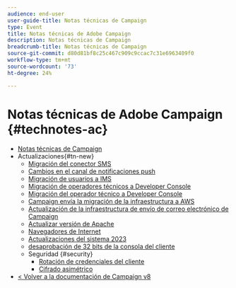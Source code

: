 ```yaml
---
audience: end-user
user-guide-title: Notas técnicas de Campaign
type: Event
title: Notas técnicas de Adobe Campaign
description: Notas técnicas de Campaign
breadcrumb-title: Notas técnicas de Campaign
source-git-commit: d80d81bf8c25c467c909c9ccac7c31e6963409f0
workflow-type: tm+mt
source-wordcount: '73'
ht-degree: 24%

---
```



# Notas técnicas de Adobe Campaign {#technotes-ac}

+ [Notas técnicas de Campaign](technotes-home.md)
+ Actualizaciones{#tn-new}
   + [Migración del conector SMS](upgrades/sms-migration.md)
   + [Cambios en el canal de notificaciones push](upgrades/push-technote.md)
   + [Migración de usuarios a IMS](upgrades/migrate-users-to-ims.md)
   + [Migración de operadores técnicos a Developer Console](upgrades/ims-migration.md)
   + [Migración del operador técnico a Developer Console](upgrades/ims-migration-old.md)
   + [Campaign envía la migración de la infraestructura a AWS](upgrades/migrate-to-aws.md)
   + [Actualización de la infraestructura de envío de correo electrónico de Campaign](upgrades/upgrade-to-aws.md)
   + [Actualizar versión de Apache](upgrades/apache.md)
   + [Navegadores de Internet](upgrades/browsers.md)
   + [Actualizaciones del sistema 2023](upgrades/tech-stack-upgrade.md)
   + [desaprobación de 32 bits de la consola del cliente](upgrades/console.md)
   + Seguridad {#security}
      + [Rotación de credenciales del cliente](security/credential-rotation-guide.md)
      + [Cifrado asimétrico](security/asymetric-encryption.md)
+ [&lt; Volver a la documentación de Campaign v8](https://experienceleague.adobe.com/es/docs/campaign/campaign-v8/campaign-home)
